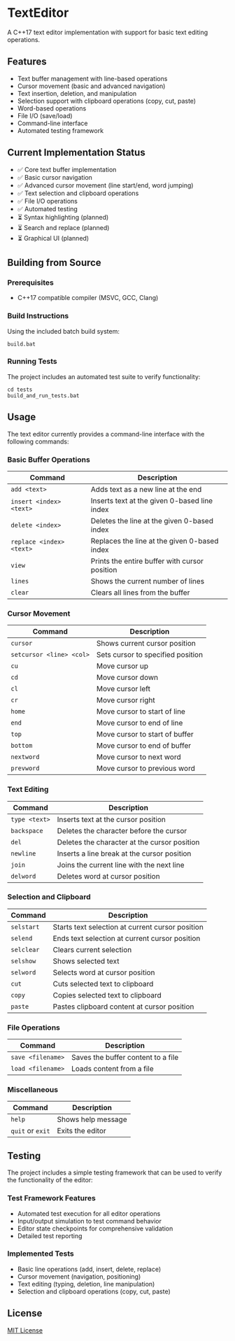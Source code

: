 # TextEditor

A C++17 text editor implementation with support for basic text editing operations.

## Features

- Text buffer management with line-based operations
- Cursor movement (basic and advanced navigation)
- Text insertion, deletion, and manipulation
- Selection support with clipboard operations (copy, cut, paste)
- Word-based operations
- File I/O (save/load)
- Command-line interface
- Automated testing framework

## Current Implementation Status

- ✅ Core text buffer implementation
- ✅ Basic cursor navigation
- ✅ Advanced cursor movement (line start/end, word jumping)
- ✅ Text selection and clipboard operations
- ✅ File I/O operations
- ✅ Automated testing
- ⏳ Syntax highlighting (planned)
- ⏳ Search and replace (planned)
- ⏳ Graphical UI (planned)

## Building from Source

### Prerequisites

- C++17 compatible compiler (MSVC, GCC, Clang)

### Build Instructions

Using the included batch build system:

```
build.bat
```

### Running Tests

The project includes an automated test suite to verify functionality:

```
cd tests
build_and_run_tests.bat
```

## Usage

The text editor currently provides a command-line interface with the following commands:

### Basic Buffer Operations
| Command | Description |
|---------|-------------|
| `add <text>` | Adds text as a new line at the end |
| `insert <index> <text>` | Inserts text at the given 0-based line index |
| `delete <index>` | Deletes the line at the given 0-based index |
| `replace <index> <text>` | Replaces the line at the given 0-based index |
| `view` | Prints the entire buffer with cursor position |
| `lines` | Shows the current number of lines |
| `clear` | Clears all lines from the buffer |

### Cursor Movement
| Command | Description |
|---------|-------------|
| `cursor` | Shows current cursor position |
| `setcursor <line> <col>` | Sets cursor to specified position |
| `cu` | Move cursor up |
| `cd` | Move cursor down |
| `cl` | Move cursor left |
| `cr` | Move cursor right |
| `home` | Move cursor to start of line |
| `end` | Move cursor to end of line |
| `top` | Move cursor to start of buffer |
| `bottom` | Move cursor to end of buffer |
| `nextword` | Move cursor to next word |
| `prevword` | Move cursor to previous word |

### Text Editing
| Command | Description |
|---------|-------------|
| `type <text>` | Inserts text at the cursor position |
| `backspace` | Deletes the character before the cursor |
| `del` | Deletes the character at the cursor position |
| `newline` | Inserts a line break at the cursor position |
| `join` | Joins the current line with the next line |
| `delword` | Deletes word at cursor position |

### Selection and Clipboard
| Command | Description |
|---------|-------------|
| `selstart` | Starts text selection at current cursor position |
| `selend` | Ends text selection at current cursor position |
| `selclear` | Clears current selection |
| `selshow` | Shows selected text |
| `selword` | Selects word at cursor position |
| `cut` | Cuts selected text to clipboard |
| `copy` | Copies selected text to clipboard |
| `paste` | Pastes clipboard content at cursor position |

### File Operations
| Command | Description |
|---------|-------------|
| `save <filename>` | Saves the buffer content to a file |
| `load <filename>` | Loads content from a file |

### Miscellaneous
| Command | Description |
|---------|-------------|
| `help` | Shows help message |
| `quit` or `exit` | Exits the editor |

## Testing

The project includes a simple testing framework that can be used to verify the functionality of the editor:

### Test Framework Features

- Automated test execution for all editor operations
- Input/output simulation to test command behavior
- Editor state checkpoints for comprehensive validation
- Detailed test reporting

### Implemented Tests

- Basic line operations (add, insert, delete, replace)
- Cursor movement (navigation, positioning)
- Text editing (typing, deletion, line manipulation)
- Selection and clipboard operations (copy, cut, paste)

## License

[MIT License](LICENSE) 